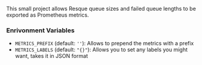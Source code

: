 This small project allows Resque queue sizes and failed queue lengths to be exported as Prometheus metrics.

### Enrivonment Variables

- `METRICS_PREFIX` (default: `''`): Allows to prepend the metrics with a prefix
- `METRICS_LABELS` (default: `"{}"`): Allows you to set any labels you might want, takes it in JSON format
